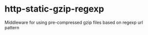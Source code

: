 http-static-gzip-regexp
=======================

Middleware for using pre-compressed gzip files based on regexp url pattern
